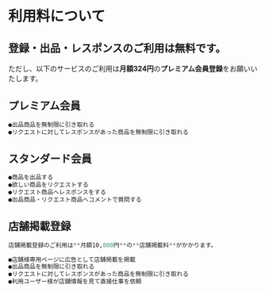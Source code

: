 # 利用料について

## 登録・出品・レスポンスのご利用は無料です。

ただし、以下のサービスのご利用は**月額324円**の**プレミアム会員登録**をお願いいたします。

## プレミアム会員

```a
●出品商品を無制限に引き取れる
●リクエストに対してレスポンスがあった商品を無制限に引き取れる
```  
  
## スタンダード会員  

```a
●商品を出品する
●欲しい商品をリクエストする
●リクエスト商品へレスポンスをする
●出品商品・リクエスト商品へコメントで質問する
```
  
## 店舗掲載登録

```a
店舗掲載登録のご利用は**月額10,800円**の**店舗掲載料**がかかります。

●店舗様専用ページに広告として店舗掲載を掲載
●出品商品を無制限に引き取れる
●リクエストに対してレスポンスがあった商品を無制限に引き取れる
●利用ユーザー様が店舗情報を見て直接仕事を依頼
```